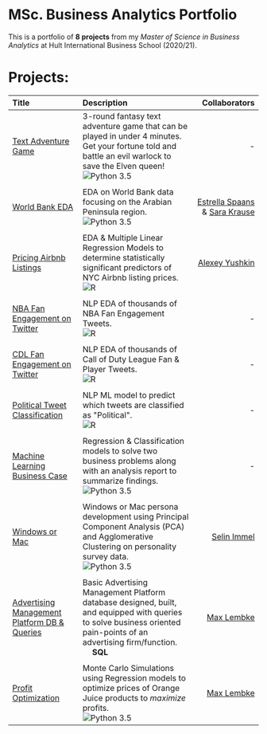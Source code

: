 # MSc. Business Analytics Portfolio

This is a portfolio of **8 projects** from my _Master of Science in Business Analytics_ at Hult International Business School (2020/21).

# Projects:

| Title       | Description | Collaborators     |
| :---        |    :----  |          ---: |
| [Text Adventure Game](https://github.com/JackDaoud/Hult_Portfolio/tree/main/Text_Adventure_Game) | 3-round fantasy text adventure game that can be played in under 4 minutes. Get your fortune told and battle an evil warlock to save the Elven queen! <br /> ![Python 3.5](https://img.shields.io/static/v1?style=for-the-badge&label=+&message=Python&logo=python&logoColor=green&color=white) | -   |
| | | |
| [World Bank EDA](https://github.com/JackDaoud/Hult_Portfolio/tree/main/World_Bank_EDA) | EDA on World Bank data focusing on the Arabian Peninsula region. <br /> ![Python 3.5](https://img.shields.io/static/v1?style=for-the-badge&label=+&message=Python&logo=python&logoColor=green&color=white)| [Estrella Spaans](https://github.com/EstrellaSpaans) & [Sara Krause](https://github.com/Sara-Krause) |
| | | |
| [Pricing Airbnb Listings](https://github.com/JackDaoud/Hult_Portfolio/tree/main/Pricing_Airbnb_Listings) | EDA & Multiple Linear Regression Models to determine statistically significant predictors of NYC Airbnb listing prices. <br /> ![R](https://img.shields.io/static/v1?style=for-the-badge&label=+&message=R&logo=R&logoColor=276DC3&color=white) | [Alexey Yushkin](https://github.com/alexyushkin) |
| | | |
|[NBA Fan Engagement on Twitter](https://github.com/JackDaoud/Hult_Portfolio/tree/main/NLP/NBA_Fan_Engagement) | NLP EDA of thousands of NBA Fan Engagement Tweets. <br /> ![R](https://img.shields.io/static/v1?style=for-the-badge&label=+&message=R&logo=R&logoColor=276DC3&color=white)| - |
| | | |
|[CDL Fan Engagement on Twitter](https://github.com/JackDaoud/Hult_Portfolio/tree/main/NLP/CDL_Fan_Engagement_on_Twitter) |NLP EDA of thousands of Call of Duty League Fan & Player Tweets. <br /> ![R](https://img.shields.io/static/v1?style=for-the-badge&label=+&message=R&logo=R&logoColor=276DC3&color=white)| - |
| | | |
|[Political Tweet Classification](https://github.com/JackDaoud/Hult_Portfolio/tree/main/NLP/Tweet_Classification_Model)  | NLP ML model to predict which tweets are classified as "Political". <br /> ![R](https://img.shields.io/static/v1?style=for-the-badge&label=+&message=R&logo=R&logoColor=276DC3&color=white)| - |
| | | |
|[Machine Learning Business Case](https://github.com/JackDaoud/Hult_Portfolio/tree/main/ML_Business_Case)  |Regression & Classification models to solve two business problems along with an analysis report to summarize findings. <br /> ![Python 3.5](https://img.shields.io/static/v1?style=for-the-badge&label=+&message=Python&logo=python&logoColor=green&color=white)| - |
| | | |
|[Windows or Mac](https://github.com/JackDaoud/Hult_Portfolio/tree/main/Windows_or_Mac) | Windows or Mac persona development using Principal Component Analysis (PCA) and Agglomerative Clustering on personality survey data. <br /> ![Python 3.5](https://img.shields.io/static/v1?style=for-the-badge&label=+&message=Python&logo=python&logoColor=green&color=white)|[Selin Immel](https://github.com/SelinImmel)|
| | | |
| [Advertising Management Platform DB & Queries](https://github.com/maxlembke/SQL_Advertising_Management_Platform) | Basic Advertising Management Platform database designed, built, and equipped with queries to solve business oriented pain-points of an advertising firm/function. <br /><img src="https://simpleicons.org/icons/mysql.svg" width="15"/> **SQL** | [Max Lembke](https://github.com/maxlembke)|
| | | |
| [Profit Optimization](https://github.com/maxlembke/Data_Optimization) | Monte Carlo Simulations using Regression models to optimize prices of Orange Juice products to _maximize_ profits. <br /> ![Python 3.5](https://img.shields.io/static/v1?style=for-the-badge&label=+&message=Python&logo=python&logoColor=green&color=white) | [Max Lembke](https://github.com/maxlembke) |
